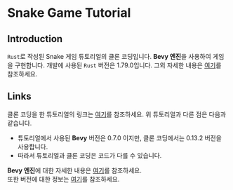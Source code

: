 # Snake Game Tutorial

## Introduction

`Rust`로 작성된 Snake 게임 튜토리얼의 클론 코딩입니다. **Bevy 엔진**을 사용하여 게임을 구현합니다.
개발에 사용된 `Rust` 버전은 1.79.0입니다. 그외 자세한 내용은 [여기](Cargo.toml)를 참조하세요.

## Links

클론 코딩을 한 튜토리얼의 링크는 [여기](https://mbuffett.com/posts/bevy-snake-tutorial/)를 참조하세요.
위 튜토리얼과 다른 점은 다음과 같습니다.

- 튜토리얼에서 사용된 **Bevy** 버전은 0.7.0 이지만, 클론 코딩에서는 0.13.2 버전을 사용합니다.
- 따라서 튜토리얼과 클론 코딩은 코드가 다를 수 있습니다.

**Bevy 엔진**에 대한 자세한 내용은 [여기](https://bevyengine.org/)를 참조하세요.  
또한 버전에 대한 정보는 [여기](https://bevyengine.org/learn/migration-guides/introduction/)를 참조하세요.